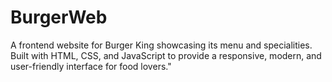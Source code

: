 # BurgerWeb
A frontend website for Burger King showcasing its menu and specialities. Built with HTML, CSS, and JavaScript to provide a responsive, modern, and user-friendly interface for food lovers."
